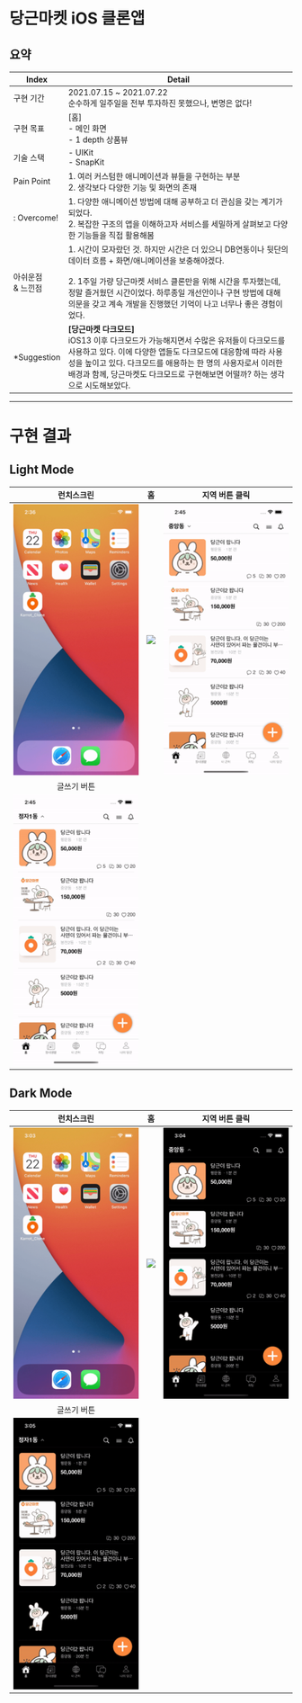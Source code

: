 # 당근마켓 iOS 클론앱


## 요약


|Index|Detail|
|------|---|
|구현 기간| 2021.07.15 ~ 2021.07.22 <br> 순수하게 일주일을 전부 투자하진 못했으나, 변명은 없다! |
|구현 목표 | [홈]  <br> - 메인 화면 <br> - 1 depth 상품뷰 | 
|기술 스택|- UIKit <br> - SnapKit|
|Pain Point|1. 여러 커스텀한 애니메이션과 뷰들을 구현하는 부분 <br> 2. 생각보다 다양한 기능 및 화면의 존재|
|: Overcome!|1. 다양한 애니메이션 방법에 대해 공부하고 더 관심을 갖는 계기가 되었다. <br> 2. 복잡한 구조의 앱을 이해하고자 서비스를 세밀하게 살펴보고 다양한 기능들을 직접 활용해봄|
|아쉬운점 <br>& 느낀점|1. 시간이 모자랐던 것. 하지만 시간은 더 있으니 DB연동이나 뒷단의 데이터 흐름 + 화면/애니메이션을 보충해야겠다. <br> <br> 2. 1주일 가량 당근마켓 서비스 클론만을 위해 시간을 투자했는데, 정말 즐거웠던 시간이었다. 하루종일 개선안이나 구현 방법에 대해 의문을 갖고 계속 개발을 진행했던 기억이 나고 너무나 좋은 경험이었다. |
|*Suggestion|**[당근마켓 다크모드]** <br> iOS13 이후 다크모드가 가능해지면서 수많은 유저들이 다크모드를 사용하고 있다. 이에 다양한 앱들도 다크모드에 대응함에 따라 사용성을 높이고 있다. 다크모드를 애용하는 한 명의 사용자로서 이러한 배경과 함께, 당근마켓도 다크모드로 구현해보면 어떨까? 하는 생각으로 시도해보았다.|


-------------

# 구현 결과

## Light Mode
|런치스크린|홈|지역 버튼 클릭|
|:----:|:----:|:----:|
|<img src="https://github.com/ChaminLee/Karrot_Clone/blob/master/samples/Light/launch.gif" width="300">|<img src="https://github.com/ChaminLee/Karrot_Clone/blob/master/samples/Light/Home.gif" width="300">|<img src="https://github.com/ChaminLee/Karrot_Clone/blob/master/samples/Light/Location.gif" width="300">|
|글쓰기 버튼|||
|<img src="https://github.com/ChaminLee/Karrot_Clone/blob/master/samples/Light/Add.gif" width="300">|||

## Dark Mode
|런치스크린|홈|지역 버튼 클릭|
|:----:|:----:|:----:|
|<img src="https://github.com/ChaminLee/Karrot_Clone/blob/master/samples/Dark/launch.gif" width="300">|<img src="https://github.com/ChaminLee/Karrot_Clone/blob/master/samples/Dark/Home.gif" width="300">|<img src="https://github.com/ChaminLee/Karrot_Clone/blob/master/samples/Dark/Location.gif" width="300">|
|글쓰기 버튼|||
|<img src="https://github.com/ChaminLee/Karrot_Clone/blob/master/samples/Dark/Add.gif" width="300">|||
